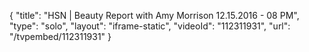 {
    "title": "HSN | Beauty Report with Amy Morrison 12.15.2016 - 08 PM",
    "type": "solo",
    "layout": "iframe-static",
    "videoId": "112311931",
    "url": "\/tvpembed\/112311931"
}